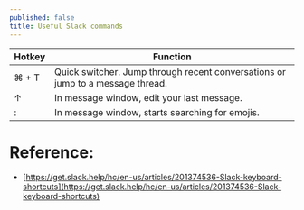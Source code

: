 ```yaml
---
published: false
title: Useful Slack commands
---
```

| Hotkey | Function |
|---|---|
| ⌘ + T | Quick switcher. Jump through recent conversations or jump to a message thread. |
| ↑ | In message window, edit your last message. |
| : | In message window, starts searching for emojis. |

# Reference:
- [https://get.slack.help/hc/en-us/articles/201374536-Slack-keyboard-shortcuts](https://get.slack.help/hc/en-us/articles/201374536-Slack-keyboard-shortcuts)
